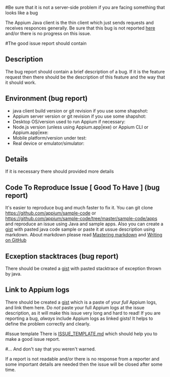 #Be sure that it is not a server-side problem if you are facing something that looks like a bug

The Appium Java client is the thin client which just sends requests and receives responces generally. 
Be sure that this bug is not reported [here](https://github.com/appium/appium/issues) and/or there is
no progress on this issue.

#The good issue report should contain

## Description

The bug report should contain a brief description of a bug.
If it is the feature request then there should be the description of this feature and the way that it should work.

## Environment (bug report)

* java client build version or git revision if you use some shapshot:
* Appium server version or git revision if you use some shapshot:
* Desktop OS/version used to run Appium if necessary:
* Node.js version (unless using Appium.app|exe) or Appium CLI or Appium.app|exe:
* Mobile platform/version under test:
* Real device or emulator/simulator:

## Details

If it is necessary there should provided more details


## Code To Reproduce Issue [ Good To Have ] (bug report)

It's easier to reproduce bug and much faster to fix it.
You can git clone https://github.com/appium/sample-code or https://github.com/appium/sample-code/tree/master/sample-code/apps and reproduce an issue using Java and sample apps.
Also you can create a [gist](https://gist.github.com) with pasted java code sample or paste it at ussue description using markdown. About markdown please read [Mastering markdown](https://guides.github.com/features/mastering-markdown/) and 
[Writing on GitHub](https://help.github.com/categories/writing-on-github/)

## Ecxeption stacktraces (bug report)

There should be created a [gist](https://gist.github.com) with pasted stacktrace of exception thrown by java.

## Link to Appium logs

There should be created a [gist](https://gist.github.com) which is a paste of your _full_ Appium logs, and link them here. Do _not_ paste your full Appium logs at the issue description, as it will make this issue very long and hard to read! 
If you are reporting a bug, _always_ include Appium logs as linked gists! It helps to define the problem correctly and clearly. 


#Issue template
There is [ISSUE_TEMPLATE.md](https://github.com/appium/java-client/blob/master/ISSUE_TEMPLATE.md) which should help you to make a good issue report.

#... And don't say that you weren't warned. 

If a report is not readable and/or there is no response from a reporter and some important details are needed then the issue will be closed after some time.
